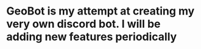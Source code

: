 # GeoBot is my attempt at creating my very own discord bot. I will be adding new features periodically
